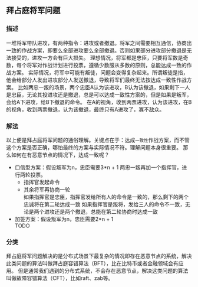 ## 拜占庭将军问题

### 描述
一堆将军带队进攻，有两种指令：进攻或者撤退。将军之间需要相互通信，协商出一致的作战方案，即要么全部进攻要么全部撤退。否则如果部分进攻部分撤退是无法接受的，进攻一方会有巨大损失。
理想情况，将军都是忠臣，只要将军数是奇数，每个将军对作战计划进行投票，遵循少数服从多数的原则，总能达成一致的作战方案。
实际情况，将军中可能有叛徒，问题会变得复杂起来。所谓叛徒是指，他会给部分人发出进攻部分人发送撤退，导致将军们最终无法按达成一致性作战方案。
比如两忠一叛的场景，两个忠臣A认为该进攻，B认为该撤退，如果剩下一人是忠臣，无论其投进攻还是撤退，总是可以达成一致性方案的，但是如果是叛军，会给A下进攻，给B下撤退的命令。
在A的视角，收到两票进攻，认为该进攻，在B的视角，收到两票撤退，认为该撤退，最终只有A进攻了，寡不敌众。

### 解法
以上便是拜占庭将军问题的通俗理解。关键点在于：达成`一致性`作战方案，而不管这个方案是否正确，哪怕最终的方案与实际情况不符。理解问题本身很重要。
那么如何在有恶意节点的情况下，达成一致呢？

- 口信型方案：假设叛军为n，忠臣需要3*n + 1
  两忠一叛再加一个指挥官，进行两轮投票。
  - 指挥官发起命令
  - 其余将军再协商一轮  
  如果指挥官是忠臣，指挥官发给所有人的命令是一致的，那么剩下的两个忠诚将在第二轮达成一致
  如果指挥官是叛将，发给三人的命令不一致，无论是两个进攻还是两个撤退，总能在第二轮协商时达成一致
- 加签方案：假设叛军为n，忠臣需要2*n + 1  
  TODO

### 分类
拜占庭将军问题解决的是分布式场景下最复杂的情况即存在恶意节点的系统，解决此类问题的算法叫做拜占庭容错算法（BFT），比在比特币或者金融领域会有应用。
但是通常我们遇到的分布式系统，不会存在恶意节点，解决这类问题的算法叫做故障容错算法（CFT），比如raft、zab等。
